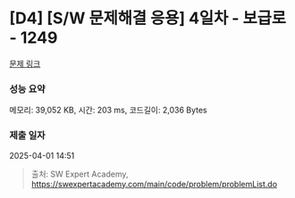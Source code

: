 # [D4] [S/W 문제해결 응용] 4일차 - 보급로 - 1249 

[문제 링크](https://swexpertacademy.com/main/code/problem/problemDetail.do?contestProbId=AV15QRX6APsCFAYD) 

### 성능 요약

메모리: 39,052 KB, 시간: 203 ms, 코드길이: 2,036 Bytes

### 제출 일자

2025-04-01 14:51



> 출처: SW Expert Academy, https://swexpertacademy.com/main/code/problem/problemList.do